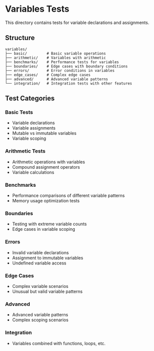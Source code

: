 # Variables Tests

This directory contains tests for variable declarations and assignments.

## Structure

```
variables/
├── basic/         # Basic variable operations
├── arithmetic/    # Variables with arithmetic
├── benchmarks/    # Performance tests for variables
├── boundaries/    # Edge cases with boundary conditions
├── errors/        # Error conditions in variables
├── edge_cases/    # Complex edge cases
├── advanced/      # Advanced variable patterns
└── integration/   # Integration tests with other features
```

## Test Categories

### Basic Tests
- Variable declarations
- Variable assignments
- Mutable vs immutable variables
- Variable scoping

### Arithmetic Tests
- Arithmetic operations with variables
- Compound assignment operators
- Variable calculations

### Benchmarks
- Performance comparisons of different variable patterns
- Memory usage optimization tests

### Boundaries
- Testing with extreme variable counts
- Edge cases in variable scoping

### Errors
- Invalid variable declarations
- Assignment to immutable variables
- Undefined variable access

### Edge Cases
- Complex variable scenarios
- Unusual but valid variable patterns

### Advanced
- Advanced variable patterns
- Complex scoping scenarios

### Integration
- Variables combined with functions, loops, etc.
